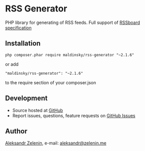 # RSS Generator

PHP library for generating of RSS feeds. Full support of [RSSboard specification](http://www.rssboard.org/rss-specification)

## Installation

```
php composer.phar require maldinsky/rss-generator "~2.1.6"
```

or add

```
"maldinsky/rss-generator": "~2.1.6"
```

to the require section of your composer.json

## Development

- Source hosted at [GitHub](https://github.com/zelenin/RSS-Generator)
- Report issues, questions, feature requests on [GitHub Issues](https://github.com/zelenin/RSS-Generator/issues)

## Author

[Aleksandr Zelenin](https://github.com/zelenin/), e-mail: [aleksandr@zelenin.me](mailto:aleksandr@zelenin.me)
